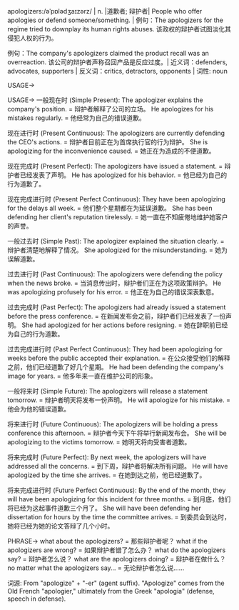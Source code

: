 apologizers:/əˈpɒlədʒaɪzərz/ | n. |道歉者; 辩护者| People who offer apologies or defend someone/something. |  例句：The apologizers for the regime tried to downplay its human rights abuses.  该政权的辩护者试图淡化其侵犯人权的行为。

例句：The company's apologizers claimed the product recall was an overreaction.  该公司的辩护者声称召回产品是反应过度。| 近义词：defenders, advocates, supporters | 反义词：critics, detractors, opponents | 词性: noun


USAGE->

USAGE->
一般现在时 (Simple Present):
The apologizer explains the company's position. =  辩护者解释了公司的立场。
He apologizes for his mistakes regularly. = 他经常为自己的错误道歉。

现在进行时 (Present Continuous):
The apologizers are currently defending the CEO's actions. = 辩护者目前正在为首席执行官的行为辩护。
She is apologizing for the inconvenience caused. = 她正在为造成的不便道歉。

现在完成时 (Present Perfect):
The apologizers have issued a statement. = 辩护者已经发表了声明。
He has apologized for his behavior. = 他已经为自己的行为道歉了。

现在完成进行时 (Present Perfect Continuous):
They have been apologizing for the delays all week. = 他们整个星期都在为延误道歉。
She has been defending her client's reputation tirelessly. = 她一直在不知疲倦地维护她客户的声誉。

一般过去时 (Simple Past):
The apologizer explained the situation clearly. = 辩护者清楚地解释了情况。
She apologized for the misunderstanding. = 她为误解道歉。

过去进行时 (Past Continuous):
The apologizers were defending the policy when the news broke. = 当消息传出时，辩护者们正在为这项政策辩护。
He was apologizing profusely for his error. = 他正在为自己的错误深表歉意。

过去完成时 (Past Perfect):
The apologizers had already issued a statement before the press conference. = 在新闻发布会之前，辩护者们已经发表了一份声明。
She had apologized for her actions before resigning. =  她在辞职前已经为自己的行为道歉。

过去完成进行时 (Past Perfect Continuous):
They had been apologizing for weeks before the public accepted their explanation. =  在公众接受他们的解释之前，他们已经道歉了好几个星期。
He had been defending the company's image for years. = 他多年来一直在维护公司的形象。


一般将来时 (Simple Future):
The apologizers will release a statement tomorrow. = 辩护者明天将发布一份声明。
He will apologize for his mistake. = 他会为他的错误道歉。

将来进行时 (Future Continuous):
The apologizers will be holding a press conference this afternoon. =  辩护者今天下午将举行新闻发布会。
She will be apologizing to the victims tomorrow. = 她明天将向受害者道歉。

将来完成时 (Future Perfect):
By next week, the apologizers will have addressed all the concerns. = 到下周，辩护者将解决所有问题。
He will have apologized by the time she arrives. =  在她到达之前，他已经道歉了。

将来完成进行时 (Future Perfect Continuous):
By the end of the month, they will have been apologizing for this incident for three months. = 到月底，他们将已经为这起事件道歉三个月了。
She will have been defending her dissertation for hours by the time the committee arrives. = 到委员会到达时，她将已经为她的论文答辩了几个小时。

PHRASE->
what about the apologizers? =  那些辩护者呢？
what if the apologizers are wrong? = 如果辩护者错了怎么办？
what do the apologizers say? = 辩护者怎么说？
what are the apologizers doing? = 辩护者在做什么？
no matter what the apologizers say… = 无论辩护者怎么说……


词源:  From "apologize" + "-er" (agent suffix).  "Apologize" comes from the Old French "apologier,"  ultimately from the Greek "apologia" (defense, speech in defense).
